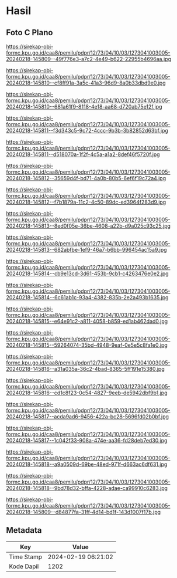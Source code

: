 # Hasil

## Foto C Plano

https://sirekap-obj-formc.kpu.go.id/caa8/pemilu/pdpr/12/73/04/10/03/1273041003005-20240218-145809--49f776e3-a7c2-4e49-b622-22955b4696aa.jpg

https://sirekap-obj-formc.kpu.go.id/caa8/pemilu/pdpr/12/73/04/10/03/1273041003005-20240218-145810--cf8ff91a-3a5c-41a3-96d9-8a0b33dbd9e0.jpg

https://sirekap-obj-formc.kpu.go.id/caa8/pemilu/pdpr/12/73/04/10/03/1273041003005-20240218-145810--681a61f9-8118-4e18-aa68-d720ab75e12f.jpg

https://sirekap-obj-formc.kpu.go.id/caa8/pemilu/pdpr/12/73/04/10/03/1273041003005-20240218-145811--f3d343c5-9c72-4ccc-9b3b-3b82852d63bf.jpg

https://sirekap-obj-formc.kpu.go.id/caa8/pemilu/pdpr/12/73/04/10/03/1273041003005-20240218-145811--d518070a-1f2f-4c5a-a1a2-8def46f5720f.jpg

https://sirekap-obj-formc.kpu.go.id/caa8/pemilu/pdpr/12/73/04/10/03/1273041003005-20240218-145812--35659d4f-bd71-4a0b-80b5-6ef6f19c72a4.jpg

https://sirekap-obj-formc.kpu.go.id/caa8/pemilu/pdpr/12/73/04/10/03/1273041003005-20240218-145812--f7b1879a-11c2-4c50-89dc-ed3964f283d9.jpg

https://sirekap-obj-formc.kpu.go.id/caa8/pemilu/pdpr/12/73/04/10/03/1273041003005-20240218-145813--8ed0f05e-36be-4608-a22b-d9a025c93c25.jpg

https://sirekap-obj-formc.kpu.go.id/caa8/pemilu/pdpr/12/73/04/10/03/1273041003005-20240218-145813--682abfbe-1ef9-46a7-b6bb-996454ac15a9.jpg

https://sirekap-obj-formc.kpu.go.id/caa8/pemilu/pdpr/12/73/04/10/03/1273041003005-20240218-145814--cb9e13cd-3d61-453b-9cb1-c4263476e0e2.jpg

https://sirekap-obj-formc.kpu.go.id/caa8/pemilu/pdpr/12/73/04/10/03/1273041003005-20240218-145814--6c61ab1c-93a4-4382-835b-2e2a493b1635.jpg

https://sirekap-obj-formc.kpu.go.id/caa8/pemilu/pdpr/12/73/04/10/03/1273041003005-20240218-145815--e64e91c2-a811-4058-b859-ed1ab462dad0.jpg

https://sirekap-obj-formc.kpu.go.id/caa8/pemilu/pdpr/12/73/04/10/03/1273041003005-20240218-145815--59264074-35bd-4948-9eaf-0e5e5c8fa1e0.jpg

https://sirekap-obj-formc.kpu.go.id/caa8/pemilu/pdpr/12/73/04/10/03/1273041003005-20240218-145816--a31a035a-36c2-4bad-8365-5ff191e15380.jpg

https://sirekap-obj-formc.kpu.go.id/caa8/pemilu/pdpr/12/73/04/10/03/1273041003005-20240218-145816--cd1c8f23-0c54-4827-9eeb-de5942dbf9b1.jpg

https://sirekap-obj-formc.kpu.go.id/caa8/pemilu/pdpr/12/73/04/10/03/1273041003005-20240218-145817--acda9ad6-9456-422a-bc28-5696fd02b0bf.jpg

https://sirekap-obj-formc.kpu.go.id/caa8/pemilu/pdpr/12/73/04/10/03/1273041003005-20240218-145817--1c042f33-908a-474e-aa36-fd28deb7ed30.jpg

https://sirekap-obj-formc.kpu.go.id/caa8/pemilu/pdpr/12/73/04/10/03/1273041003005-20240218-145818--a9a0509d-69be-48ed-971f-d663ac6df631.jpg

https://sirekap-obj-formc.kpu.go.id/caa8/pemilu/pdpr/12/73/04/10/03/1273041003005-20240218-145818--9bd78d32-bffa-4228-adae-ca99910c6283.jpg

https://sirekap-obj-formc.kpu.go.id/caa8/pemilu/pdpr/12/73/04/10/03/1273041003005-20240218-145809--d84877fa-31ff-4d14-bd1f-143d1007f17b.jpg


## Metadata

| Key        | Value               |
| ---------- | ------------------- |
| Time Stamp | 2024-02-19 06:21:02 |
| Kode Dapil | 1202                |



